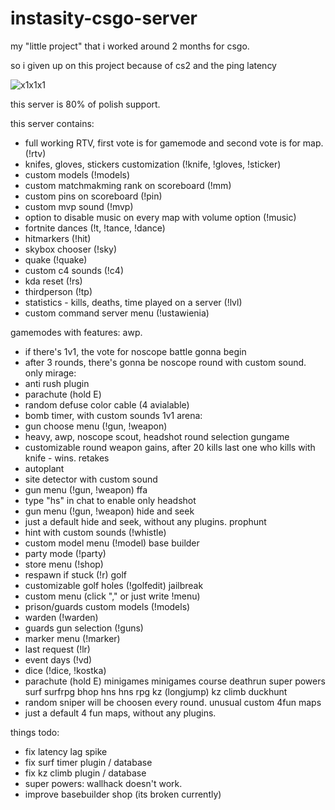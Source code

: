 # instasity-csgo-server

my "little project" that i worked around 2 months for csgo.

so i given up on this project because of cs2 and the ping latency 

![x1x1x1](https://github.com/abatrowy/instasity-csgo-server/assets/39527345/28f84725-2d9e-4f4b-b2ab-4bf8b2bc1cbd)

this server is 80% of polish support.

this server contains:
- full working RTV, first vote is for gamemode and second vote is for map. (!rtv)
- knifes, gloves, stickers customization (!knife, !gloves, !sticker)
- custom models (!models)
- custom matchmakming rank on scoreboard (!mm)
- custom pins on scoreboard (!pin)
- custom mvp sound (!mvp)
- option to disable music on every map with volume option (!music)
- fortnite dances (!t, !tance, !dance)
- hitmarkers (!hit)
- skybox chooser (!sky)
- quake (!quake)
- custom c4 sounds (!c4)
- kda reset (!rs)
- thirdperson (!tp)
- statistics - kills, deaths, time played on a server (!lvl)
- custom command server menu (!ustawienia)

gamemodes with features:
awp.
- if there's 1v1, the vote for noscope battle gonna begin
- after 3 rounds, there's gonna be noscope round with custom sound.
only mirage:
- anti rush plugin
- parachute (hold E)
- random defuse color cable (4 avialable)
- bomb timer, with custom sounds
1v1 arena:
- gun choose menu (!gun, !weapon)
- heavy, awp, noscope scout, headshot round selection
gungame
- customizable round weapon gains, after 20 kills last one who kills with knife - wins.
retakes
- autoplant
- site detector with custom sound
- gun menu (!gun, !weapon)
ffa
- type "hs" in chat to enable only headshot 
- gun menu (!gun, !weapon)
hide and seek
- just a default hide and seek, without any plugins.
prophunt
- hint with custom sounds (!whistle)
- custom model menu (!model)
base builder
- party mode (!party)
- store menu (!shop)
- respawn if stuck (!r)
golf
- customizable golf holes (!golfedit)
jailbreak
- custom menu (click "," or just write !menu)
- prison/guards custom models (!models)
- warden (!warden)
- guards gun selection (!guns)
- marker menu (!marker)
- last request (!lr)
- event days (!vd)
- dice (!dice, !kostka)
- parachute (hold E)
minigames
minigames course
deathrun
super powers
surf
surfrpg
bhop
hns
hns rpg
kz (longjump)
kz climb
duckhunt
- random sniper will be choosen every round.
unusual custom 4fun maps
- just a default 4 fun maps, without any plugins.

things todo:
- fix latency lag spike
- fix surf timer plugin / database
- fix kz climb plugin / database
- super powers: wallhack doesn't work.
- improve basebuilder shop (its broken currently)

